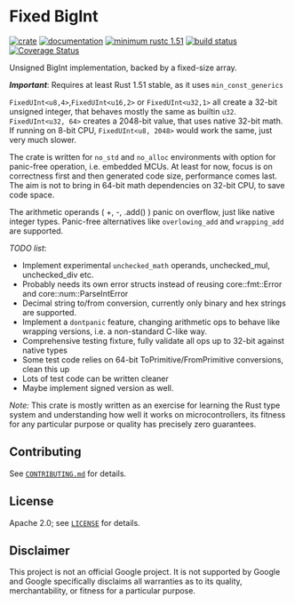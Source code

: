 # Fixed BigInt

[![crate](https://img.shields.io/crates/v/fixed-bigint.svg)](https://crates.io/crates/fixed-bigint)
[![documentation](https://docs.rs/fixed-bigint/badge.svg)](https://docs.rs/fixed-bigint/)
[![minimum rustc 1.51](https://img.shields.io/badge/rustc-1.51+-red.svg)](https://rust-lang.github.io/rfcs/2495-min-rust-version.html)
[![build status](https://github.com/kaidokert/fixed-bigint-rs/actions/workflows/rust.yml/badge.svg)](https://github.com/kaidokert/fixed-bigint-rs/actions)
[![Coverage Status](https://coveralls.io/repos/github/kaidokert/fixed-bigint-rs/badge.svg?branch=main)](https://coveralls.io/github/kaidokert/fixed-bigint-rs?branch=main)

Unsigned BigInt implementation, backed by a fixed-size array.

***Important***: Requires at least Rust 1.51 stable, as it uses `min_const_generics`

`FixedUInt<u8,4>`,`FixedUInt<u16,2>` or `FixedUInt<u32,1>` all create a 32-bit unsigned integer, that behaves mostly the same as builtin `u32`.
`FixedUInt<u32, 64>` creates a 2048-bit value, that uses native 32-bit math. If running on 8-bit CPU, `FixedUInt<u8, 2048>` would work the same, just very much slower.

The crate is written for `no_std` and `no_alloc` environments with option for panic-free operation, i.e. embedded MCUs. At least for now, focus is on correctness first and then generated code size, performance comes last. The aim is not to bring in 64-bit math dependencies on 32-bit CPU, to save code space.

The arithmetic operands ( +, -, .add() ) panic on overflow, just like native integer types. Panic-free alternatives like `overlowing_add` and `wrapping_add` are supported.

_TODO list_:
 * Implement experimental `unchecked_math` operands, unchecked_mul, unchecked_div etc.
 * Probably needs its own error structs instead of reusing core::fmt::Error and core::num::ParseIntError
 * Decimal string to/from conversion, currently only binary and hex strings are supported.
 * Implement a `dontpanic` feature, changing arithmetic ops to behave like wrapping versions, i.e. a non-standard C-like way.
 * Comprehensive testing fixture, fully validate all ops up to 32-bit against native types
 * Some test code relies on 64-bit ToPrimitive/FromPrimitive conversions, clean this up
 * Lots of test code can be written cleaner
 * Maybe implement signed version as well.

_Note:_ This crate is mostly written as an exercise for learning the Rust type system and understanding how well it works on microcontrollers, its fitness for any particular purpose or quality has precisely zero guarantees.

## Contributing

See [`CONTRIBUTING.md`](CONTRIBUTING.md) for details.

## License

Apache 2.0; see [`LICENSE`](LICENSE) for details.

## Disclaimer

This project is not an official Google project. It is not supported by
Google and Google specifically disclaims all warranties as to its quality,
merchantability, or fitness for a particular purpose.
